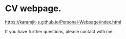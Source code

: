 # CV webpage.
https://karamjit-s.github.io/Personal-Webpage/index.html

If you have further questions, please contact with me.
